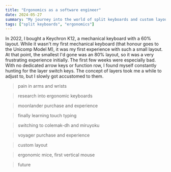 ```yaml
---
title: "Ergonomics as a software engineer"
date: 2024-05-27
summary: "My journey into the world of split keyboards and custom layouts."
tags: ["split keyboards", "ergonomics"]
---
```


In 2022, I bought a Keychron K12, a mechanical keyboard with a 60% layout. While it wasn't my first 
mechanical keyboard (that honour goes to the Unicomp Model M), it was my first experience with such a small layout. 
At that point, the smallest I'd gone was an 80% layout, so it was a very frustrating experience initially. The 
first few weeks were especially bad. With no dedicated arrow keys or function row, I found myself constantly 
hunting for the layer switch keys. The concept of layers took me a while to adjust to, but I slowly got accustomed 
to them. 

> pain in arms and wrists

> research into ergonomic keyboards

> moonlander purchase and experience

> finally learning touch typing

> switching to colemak-dh and miruyoku

> voyager purchase and experience

> custom layout

> ergonomic mice, first vertical mouse

> future
